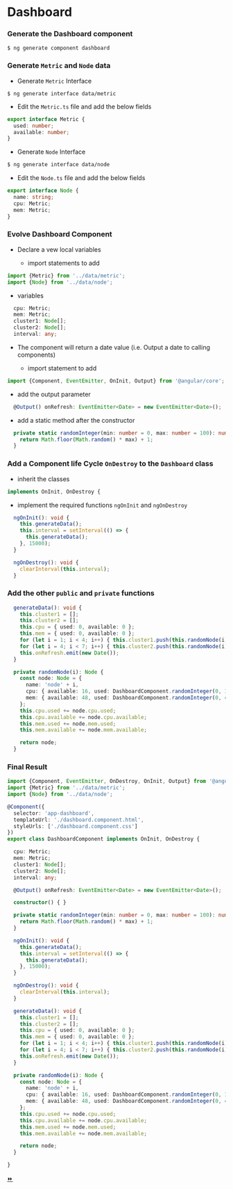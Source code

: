 # Dashboard

### Generate the Dashboard component

```
$ ng generate component dashboard
```

### Generate `Metric` and `Node` data

* Generate `Metric` Interface

```
$ ng generate interface data/metric
```

   * Edit the `Metric.ts` file and add the below fields

```typescript
export interface Metric {
  used: number;
  available: number;
}
```
* Generate `Node` Interface

```bash
$ ng generate interface data/node
```

   * Edit the `Node.ts` file and add the below fields

```typescript
export interface Node {
  name: string;
  cpu: Metric;
  mem: Metric;
}
```

### Evolve Dashboard Component

* Declare a vew local variables

  * import statements to add
  
```typescript
import {Metric} from '../data/metric';
import {Node} from '../data/node';
```

  * variables


```typescript
  cpu: Metric;
  mem: Metric;
  cluster1: Node[];
  cluster2: Node[];
  interval: any;
```

* The component will return a date value (i.e. Output a date to calling components)

   * import statement to add 
   
```typescript
import {Component, EventEmitter, OnInit, Output} from '@angular/core';
```

   * add the output parameter

```typescript
  @Output() onRefresh: EventEmitter<Date> = new EventEmitter<Date>();
```

* add a static method after the constructor

```typescript
  private static randomInteger(min: number = 0, max: number = 100): number {
    return Math.floor(Math.random() * max) + 1;
  }
```


### Add a Component life Cycle `OnDestroy` to the `Dashboard` class

   * inherit the classes

```typescript
implements OnInit, OnDestroy {
```

   * implement the required functions `ngOnInit` and `ngOnDestroy`

```typescript
  ngOnInit(): void {
    this.generateData();
    this.interval = setInterval(() => {
      this.generateData();
    }, 15000);
  }

  ngOnDestroy(): void {
    clearInterval(this.interval);
  }
```

### Add the other `public` and `private` functions

```typescript
  generateData(): void {
    this.cluster1 = [];
    this.cluster2 = [];
    this.cpu = { used: 0, available: 0 };
    this.mem = { used: 0, available: 0 };
    for (let i = 1; i < 4; i++) { this.cluster1.push(this.randomNode(i)); }
    for (let i = 4; i < 7; i++) { this.cluster2.push(this.randomNode(i)); }
    this.onRefresh.emit(new Date());
  }

  private randomNode(i): Node {
    const node: Node = {
      name: 'node' + i,
      cpu: { available: 16, used: DashboardComponent.randomInteger(0, 16) },
      mem: { available: 48, used: DashboardComponent.randomInteger(0, 48) }
    };
    this.cpu.used += node.cpu.used;
    this.cpu.available += node.cpu.available;
    this.mem.used += node.mem.used;
    this.mem.available += node.mem.available;

    return node;
  }
```

### Final Result

```typescript
import {Component, EventEmitter, OnDestroy, OnInit, Output} from '@angular/core';
import {Metric} from '../data/metric';
import {Node} from '../data/node';

@Component({
  selector: 'app-dashboard',
  templateUrl: './dashboard.component.html',
  styleUrls: ['./dashboard.component.css']
})
export class DashboardComponent implements OnInit, OnDestroy {

  cpu: Metric;
  mem: Metric;
  cluster1: Node[];
  cluster2: Node[];
  interval: any;

  @Output() onRefresh: EventEmitter<Date> = new EventEmitter<Date>();

  constructor() { }

  private static randomInteger(min: number = 0, max: number = 100): number {
    return Math.floor(Math.random() * max) + 1;
  }

  ngOnInit(): void {
    this.generateData();
    this.interval = setInterval(() => {
      this.generateData();
    }, 15000);
  }

  ngOnDestroy(): void {
    clearInterval(this.interval);
  }

  generateData(): void {
    this.cluster1 = [];
    this.cluster2 = [];
    this.cpu = { used: 0, available: 0 };
    this.mem = { used: 0, available: 0 };
    for (let i = 1; i < 4; i++) { this.cluster1.push(this.randomNode(i)); }
    for (let i = 4; i < 7; i++) { this.cluster2.push(this.randomNode(i)); }
    this.onRefresh.emit(new Date());
  }

  private randomNode(i): Node {
    const node: Node = {
      name: 'node' + i,
      cpu: { available: 16, used: DashboardComponent.randomInteger(0, 16) },
      mem: { available: 48, used: DashboardComponent.randomInteger(0, 48) }
    };
    this.cpu.used += node.cpu.used;
    this.cpu.available += node.cpu.available;
    this.mem.used += node.mem.used;
    this.mem.available += node.mem.available;

    return node;
  }

}

```

[:fast_forward:](metric.md)
